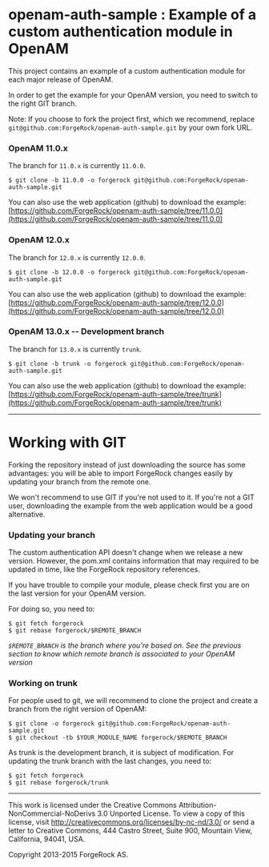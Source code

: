# openam-auth-sample : Example of a custom authentication module in OpenAM


This project contains an example of a custom authentication module for each
major release of OpenAM.

In order to get the example for your OpenAM version, you need to switch to
the right GIT branch.

Note: If you choose to fork the project first, which we recommend,
replace `git@github.com:ForgeRock/openam-auth-sample.git` by your own fork URL.

### OpenAM 11.0.x

The branch for `11.0.x` is currently `11.0.0`.

```
$ git clone -b 11.0.0 -o forgerock git@github.com:ForgeRock/openam-auth-sample.git
```

You can also use the web application (github) to download the example:
[https://github.com/ForgeRock/openam-auth-sample/tree/11.0.0](https://github.com/ForgeRock/openam-auth-sample/tree/11.0.0)


### OpenAM 12.0.x

The branch for `12.0.x` is currently `12.0.0`.

```
$ git clone -b 12.0.0 -o forgerock git@github.com:ForgeRock/openam-auth-sample.git
```

You can also use the web application (github) to download the example:
[https://github.com/ForgeRock/openam-auth-sample/tree/12.0.0](https://github.com/ForgeRock/openam-auth-sample/tree/12.0.0)


### OpenAM 13.0.x -- Development branch

The branch for `13.0.x` is currently `trunk`.

```
$ git clone -b trunk -o forgerock git@github.com:ForgeRock/openam-auth-sample.git
```

You can also use the web application (github) to download the example:
[https://github.com/ForgeRock/openam-auth-sample/tree/trunk](https://github.com/ForgeRock/openam-auth-sample/tree/trunk)

* * *

# Working with GIT

Forking the repository instead of just downloading the source has some
advantages: you will be able to import ForgeRock changes easily by updating
your branch from the remote one.

We won't recommend to use GIT if you're not used to it. If you're not a GIT
user, downloading the example from the web application would be a good
alternative.

### Updating your branch

The custom authentication API doesn't change when we release a new version.
However, the pom.xml contains information that may required to be updated in
time, like the ForgeRock repository references.

If you have trouble to compile your module, please check first you are on the
 last version for your OpenAM version.

For doing so, you need to:
```
$ git fetch forgerock
$ git rebase forgerock/$REMOTE_BRANCH
```

*`$REMOTE_BRANCH` is the branch where you're based on. See the previous
section to know which remote branch is associated to your OpenAM version*

### Working on trunk

For people used to git, we will recommend to clone the project and create a
branch from the right version of OpenAM:

```
$ git clone -o forgerock git@github.com:ForgeRock/openam-auth-sample.git
$ git checkout -tb $YOUR_MODULE_NAME forgerock/$REMOTE_BRANCH
```

As trunk is the development branch, it is subject of
modification. For updating the trunk branch with the last changes, you need to:

```
$ git fetch forgerock
$ git rebase forgerock/trunk
```


* * *
This work is licensed under the Creative Commons
Attribution-NonCommercial-NoDerivs 3.0 Unported License.
To view a copy of this license, visit
<http://creativecommons.org/licenses/by-nc-nd/3.0/>
or send a letter to Creative Commons, 444 Castro Street,
Suite 900, Mountain View, California, 94041, USA.

Copyright 2013-2015 ForgeRock AS.